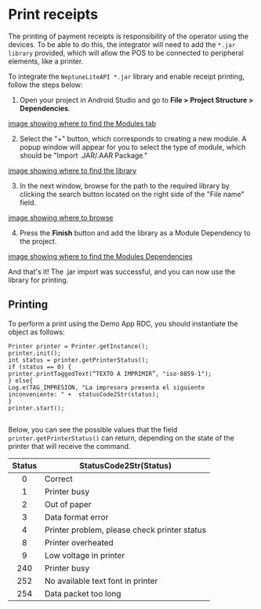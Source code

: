 # Print receipts

The printing of payment receipts is responsibility of the operator using the devices. To be able to do this, the integrator will need to add the `*.jar library` provided, which will allow the POS to be connected to peripheral elements, like a printer.

To integrate the `NeptuneLiteAPI *.jar` library and enable receipt printing, follow the steps below:

1. Open your project in Android Studio and go to **File > Project Structure > Dependencies**.

[image showing where to find the Modules tab](ImportarLibrería2.png)

2. Select the "+" button, which corresponds to creating a new module. A popup window will appear for you to select the type of module, which should be "Import .JAR/.AAR Package."

[image showing where to find the library](importarlibrería3.png)

3. In the next window, browse for the path to the required library by clicking the search button located on the right side of the "File name" field.

[image showing where to browse](ImportarLibrería4.png)

4. Press the **Finish** button and add the library as a Module Dependency to the project.

[image showing where to find the Modules Dependencies](IntegrarLibrería5.png)

And that's it! The .jar import was successful, and you can now use the library for printing.


## Printing
To perform a print using the Demo App RDC, you should instantiate the object as follows:

```android
Printer printer = Printer.getInstance(); 
printer.init(); 
int status = printer.getPrinterStatus(); 
if (status == 0) { 
printer.printTaggedText(“TEXTO A IMPRIMIR”, "iso-8859-1"); 
} else{ 
Log.e(TAG_IMPRESION, "La impresora presenta el siguiente inconveniente: " +  statusCode2Str(status); 
} 
printer.start(); 
 
```

Below, you can see the possible values that the field `printer.getPrinterStatus()` can return, depending on the state of the printer that will receive the command.

| Status | StatusCode2Str(Status) |
|:---:|---|
| 0 | Correct |
| 1 | Printer busy |
| 2 | Out of paper |
| 3 | Data format error |
| 4 | Printer problem, please check printer status |
| 8 | Printer overheated |
| 9 | Low voltage in printer |
| 240 | Printer busy |
| 252 | No available text font in printer |
| 254 | Data packet too long |

